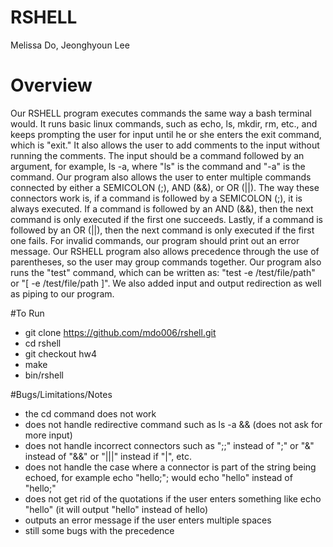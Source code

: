 # RSHELL
Melissa Do, Jeonghyoun Lee

# Overview 
Our RSHELL program executes commands the same way a bash terminal would. It runs basic linux commands, such as echo, ls, mkdir, rm, etc., and keeps prompting the user for input until he or she enters the exit command, which is "exit." It also allows the user to add comments to the input without running the comments. The input should be a command followed by an argument, for example, ls -a, where "ls" is the command and "-a" is the command. Our program also allows the user to enter multiple commands connected by either a SEMICOLON (;), AND (&&), or OR (||). The way these connectors work is, if a command is followed by a SEMICOLON (;), it is always executed. If a command is followed by an AND (&&), then the next command is only executed if the first one succeeds. Lastly, if a command is followed by an OR (||), then the next command is only executed if the first one fails. For invalid commands, our program should print out an error message. Our RSHELL program also allows precedence through the use of parentheses, so the user may group commands together. Our program also runs the "test" command, which can be written as: "test -e /test/file/path" or "[ -e /test/file/path ]". We also added input and output redirection as well as piping to our program.

#To Run
* git clone https://github.com/mdo006/rshell.git
* cd rshell
* git checkout hw4
* make
* bin/rshell

#Bugs/Limitations/Notes
* the cd command does not work
* does not handle redirective command such as ls -a && (does not ask for more input)
* does not handle incorrect connectors such as ";;" instead of ";" or "&" instead of "&&" or "|||" instead if "|", etc.
* does not handle the case where a connector is part of the string being echoed, for example echo "hello;"; would echo "hello" instead of "hello;"
* does not get rid of the quotations if the user enters something like echo "hello" (it will output "hello" instead of hello)
* outputs an error message if the user enters multiple spaces 
* still some bugs with the precedence

